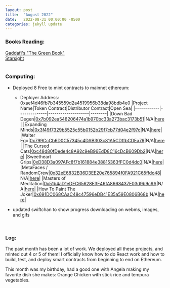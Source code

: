 ```yaml
---
layout: post
title:  "August 2022"
date:   2022-08-31 00:00:00 -0500
categories: jekyll update
---
```


### Books Reading:
[Gaddafi's "The Green Book"][green-book]<br>
[Starsight][starsight]<br>
<br>

### Computing:
- Deployed 8 Free to mint contracts to mainnet ethereum:
    - Deployer Address: 0xaef4d46fb7b345559d2a4519956b38da98bdb4e0
|Project Name|Token Contract|Distributor Contract|Open Sea|
|------------|--------------|--------------------|--------|
|Down Bad Degen|[0x7b092ea548206474a1b970bc33a273bac3173b51][dbd]|N/A|[here][dbdos]|
|Expanding Minds|[0x3f49f7329b5525c55b0152b29f7cb77d04e2f97c][em]|N/A|[here][emos]|
|Walter Ego|[0x799CcCb6D0C57345c4DAB303c81A5CDffbCDEa76][we]|N/A|[here][weos]|
|The Cursed Cats|[0xc48d80fDede4c8A92c9eB96EdD8C16cDcB609Db2][tcc]|N/A|[here][tccos]|
|Sweetheart Grips|[0xD38D3a097AFc8f7b161884e38815363fFC0d4dc0][swg]|N/A|[here][swgos]|
|MetaFaces / RandomCrew|[0x32eE6832B36D3EE20e765894f0FA921C65ffdc48][mfrc]|N/A|[here][mfrcos]|
|Masters of Meditation|[0x51b4aD1eDEC65628E3F46fA8668437E03d9b9c9A][mom]|N/A|[here][momos]|
|How To Paint The Joker|[0x691DC068CAaC48c47596eDB41E35a59E0806B68b][htpj]|N/A|[here][htpjos]|

- updated swiftchan to show progress downloading on webms, images, and gifs

<br>

### Log:
The past month has been a lot of work. We deployed all these projects, and minted out 4 or 5 of them! I officially know how to do React work and how to build, test, and deploy smart contracts from beginning to end on Ethereum.

This month was my birthday, had a good one with Angela making my favorite dish she makes: Orange Chicken with stick rice and tempura vegetables.



[green-book]: https://www.amazon.com/Gaddafis-Green-Book-Muammar-al-Gaddafi/dp/1541241312/ref=sr_1_5?crid=9BA1GREX2437&keywords=the+green+book&qid=1662411317&sprefix=the+green+book%2Caps%2C234&sr=8-5
[starsight]: https://www.amazon.com/Starsight-Brandon-Sanderson-audiobook/dp/B07VVFD71M/ref=sr_1_4?keywords=starlight+book&qid=1662411395&sr=8-4
[dbd]: https://etherscan.io/address/0x7b092ea548206474a1b970bc33a273bac3173b51
[dbdos]: https://opensea.io/collection/down-bad-degen
[em]: https://etherscan.io/address/0x3f49f7329b5525c55b0152b29f7cb77d04e2f97c
[we]: https://etherscan.io/address/0x799cccb6d0c57345c4dab303c81a5cdffbcdea76
[tcc]: https://etherscan.io/address/0xc48d80fdede4c8a92c9eb96edd8c16cdcb609db2
[swg]: https://etherscan.io/address/0xd38d3a097afc8f7b161884e38815363ffc0d4dc0
[mfrc]: https://etherscan.io/address/0x32ee6832b36d3ee20e765894f0fa921c65ffdc48
[mom]: https://etherscan.io/address/0x51b4ad1edec65628e3f46fa8668437e03d9b9c9a
[htpj]: https://etherscan.io/address/0x691dc068caac48c47596edb41e35a59e0806b68b
[htpjos]: https://opensea.io/collection/how-to-paint-the-joker
[momos]: https://opensea.io/collection/masters-of-meditation
[mfrcos]: https://opensea.io/collection/metafaces-randomcrew-withopen3
[swgos]: https://opensea.io/collection/sweetheart-grips
[tccos]: https://opensea.io/collection/the-cursed-cats
[weos]: https://opensea.io/collection/walter-ego
[emos]: https://opensea.io/collection/expanding-minds-withopen3
